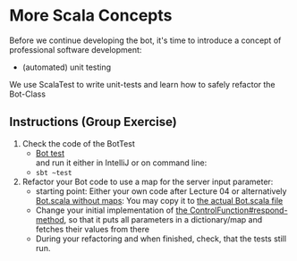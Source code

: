 # More Scala Concepts

Before we continue developing the bot, it's time to introduce a concept of professional software development:

- (automated) unit testing

We use ScalaTest to write unit-tests and learn how to safely refactor the Bot-Class


## Instructions (Group Exercise)

1. Check the code of the BotTest
    - [Bot test](../../src/test/scala/BotTest05.scala)<br>
    and run it either in IntelliJ or on command line:
    - `sbt ~test`
2. Refactor your Bot code to use a map for the server input parameter:
    - starting point: Either your own code after Lecture 04 or alternatively<br>
      [Bot.scala without maps](snippets/05-Bot-Before-Refactoring.scala): You may copy it to [the actual Bot.scala file](../../src/main/scala/Bot.scala)
    - Change your initial implementation of [the ControlFunction#respond-method](../../src/main/scala/Bot.scala),
      so that it puts all parameters in a dictionary/map and fetches their values from there
    - During your refactoring and when finished, check, that the tests still run.
